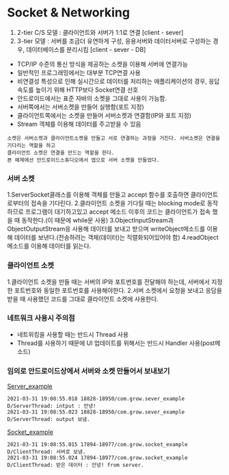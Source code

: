 # Socket & Networking

1. 2-tier C/S 모델 : 클라이언트와 서버가 1:1로 연결 [client - sever]
2. 3-tier 모델 : 서버를 조금더 유연하게 구성, 응용서버와 데이터서버로 구성하는 경우, 데이터베이스를 분리시킴 [client - sever - DB]

+ TCP/IP 수준의 통신 방식을 제공하는 소켓을 이용해 서버에 연결가능
+ 일반적인 프로그래밍에서는 대부분 TCP연결 사용
+ 비연결성 특성으로 인해 실시간으로 데이터를 처리하는 애플리케이션의 경우, 응답 속도를 높이기 위해 HTTP보다 Socket연결 선호
+ 안드로이드에서는 표준 자바의 소켓을 그대로 사용이 가능함.
+ 서버쪽에서는 서버소켓을 만들어 실행함(포트 지정)
+ 클라이언트쪽에서는 소켓을 만들어 서버소켓과 연결함(IP와 포트 지정)
+ Stream 객체를 이용해 데이터를 주고받을 수 있음
```
소켓은 서버소켓과 클라이언트소켓을 만들고 서로 연결하는 과정을 거친다. 서버소켓은 연결을 기다리는 역할을 하고  
클라이언트 소켓은 연결을 만드는 역할을 한다.  
본 예제에선 안드로이드스튜디오에서 앱으로 서버 소켓을 만들었다.
```

### 서버 소켓
1.ServerSocket클래스를 이용해 객체를 만들고 accept 함수를 호출하면 클라이언트로부터의 접속을 기다린다.
2.클라이언트 소켓을 기다릴 때는 blocking mode로 동작하므로 프로그램이 대기하고있고 accept 메소드 이후의 코드는 클라이언트가 접속 했을 때 동작한다.(이 때문에 while문 사용)
3.ObjectInputStream과 ObjectOutputStream응 사용해 데이터를 보내고 받으며 writeObject메소드를 이용해 데이터를 보낸다.(전송하려는 객체(데이터)는 직렬화되어있어야 함)
4.readObject 메소드를 이용해 데이터를 읽는다.

### 클라이언트 소켓
1.클라이언트 소켓을 만들 때는 서버의 IP와 포트번호를 전달해야 하는데, 서버에서 지정한 포트번호와 동일한 포트번호를 사용해야한다.
2.서버 소켓에서 요청을 보내고 응담을 받을 때 사용했던 코드를 그대로 클라이언트 소켓에 사용한다.

### 네트워크 사용시 주의점
+ 네트위킹을 사용할 때는 반드시 Thread 사용
+ Thread를 사용하기 때문에 UI 업데이트를 위해서는 반드시 Handler 사용(post메소드)


### 임의로 안드로이드상에서 서버와 소켓 만들어서 보내보기
[Server_example](https://github.com/h0keun/server_example)
```
2021-03-31 19:08:55.018 18828-18950/com.grow.sever_example D/ServerThread: intput : 안녕!
2021-03-31 19:08:55.023 18828-18950/com.grow.sever_example D/ServerThread: output 보냄.
```
[Socket_example](https://github.com/h0keun/socket_example/tree/main)
```
2021-03-31 19:08:55.015 17894-18977/com.grow.socket_example D/ClientThread: 서버로 보냄.
2021-03-31 19:08:55.024 17894-18977/com.grow.socket_example D/ClientThread: 받은 데이터 : 안녕! from server.
```
